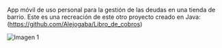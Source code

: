 App móvil de uso personal para la gestión de las deudas en una tienda de barrio. Este es una recreación de este otro proyecto creado en Java:
(https://github.com/Alejogaba/Libro_de_cobros)

![Imagen 1]([]https://i.ibb.co/v45JBWy/Whats-App-Image-2023-12-01-at-10-48-54-PM-1.jpg](https://i.postimg.cc/76LjLfbn/Whats-App-Image-2023-12-01-at-10-48-54-PM-1.jpg)https://i.postimg.cc/76LjLfbn/Whats-App-Image-2023-12-01-at-10-48-54-PM-1.jpg)
